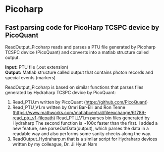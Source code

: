 # Picoharp
## Fast parsing code for PicoHarp TCSPC device by PicoQuant

ReadOutput_Picoharp reads and parses a PTU file generated by Picoharp TCSPC 
device (PicoQuant) and converts into a matlab structure called output. 

**Input:** PTU file (.out extension) <br/>
**Output:** Matlab structure called output that contains photon records and
special events (markers)

ReadOutput_Picoharp is based on similar functions that parses files generated
by Hydraharp TCSPC device by PicoQuant:
 1) Read_PTU.m written by PicoQuant (https://github.com/PicoQuant)
 2) Read_PTU_V1.m written by Omri Bar-Elli and Ron Tenne
    (https://www.mathworks.com/matlabcentral/fileexchange/61789-read_ptu_v1-filepath)
    Read_PTU_V1.m parses bin files generated by Hydraharp
The second function is ~100x faster than the first. I added a new
feature, see parseOutData(output), which parses the data in a readable
way and also performs some sanity checks along the way.
3) ReadOutput_Hydraharp.m that is a similar script for Hydraharp devices 
   written by my colleague, Dr. Ji Hyun Nam
